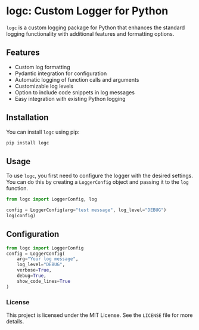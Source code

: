 # logc: Custom Logger for Python

`logc` is a custom logging package for Python that enhances the standard logging functionality with additional features and formatting options.

## Features

- Custom log formatting
- Pydantic integration for configuration
- Automatic logging of function calls and arguments
- Customizable log levels
- Option to include code snippets in log messages
- Easy integration with existing Python logging

## Installation

You can install `logc` using pip:

```bash
pip install logc
```

## Usage

To use `logc`, you first need to configure the logger with the desired settings. You can do this by creating a `LoggerConfig` object and passing it to the `log` function.

```python
from logc import LoggerConfig, log

config = LoggerConfig(arg="test message", log_level="DEBUG")
log(config)
```

## Configuration

```python
from logc import LoggerConfig
config = LoggerConfig(
    arg="Your log message",
    log_level="DEBUG",
    verbose=True,
    debug=True,
    show_code_lines=True
)
```

### License

This project is licensed under the MIT License. See the `LICENSE` file for more details.
